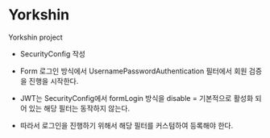 # Yorkshin
Yorkshin project 

* SecurityConfig 작성

* Form 로그인 방식에서 UsernamePasswordAuthentication 필터에서 회원 검증을 진행을 시작한다. 
* JWT는 SecurityConfig에서 formLogin 방식을 disable = 기본적으로 활성화 되어 있는 해당 필터는 동작하지 않는다.
* 따라서 로그인을 진행하기 위해서 해당 필터를 커스텀하여 등록해야 한다.

